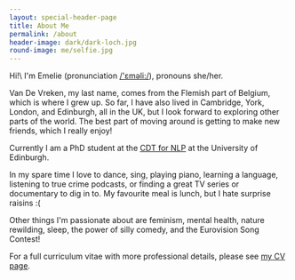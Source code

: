 ```yaml
---
layout: special-header-page
title: About Me
permalink: /about
header-image: dark/dark-loch.jpg
round-image: me/selfie.jpg
---
```


Hi!\\
I'm Emelie (pronunciation <a href="https://www.howtopronounce.com/emelie" id="textlinks">/'ɛməli:/</a>), pronouns she/her.

Van De Vreken, my last name, comes from the Flemish part of Belgium, which is where I grew up.
So far, I have also lived in Cambridge, York, London, and Edinburgh, all in the UK, but I look forward to exploring other parts of the world.
The best part of moving around is getting to make new friends, which I really enjoy!

Currently I am a PhD student at the <a href="https://web.inf.ed.ac.uk/cdt/natural-language-processing" id="textlinks">CDT for NLP</a> at the University of Edinburgh.

In my spare time I love to dance, sing, playing piano, learning a language, listening to true crime podcasts, or finding a great TV series or documentary to dig in to.
My favourite meal is lunch, but I hate surprise raisins :(

Other things I'm passionate about are feminism, mental health, nature rewilding, sleep, the power of silly comedy, and the Eurovision Song Contest!

For a full curriculum vitae with more professional details, please see <a href="curriculum-vitae" id="textlinks">my CV page</a>.
